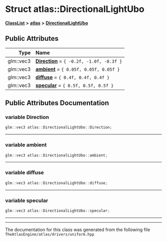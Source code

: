 

# Struct atlas::DirectionalLightUbo



[**ClassList**](annotated.md) **>** [**atlas**](namespaceatlas.md) **>** [**DirectionalLightUbo**](structatlas_1_1DirectionalLightUbo.md)


























## Public Attributes

| Type | Name |
| ---: | :--- |
|  glm::vec3 | [**Direction**](#variable-direction)   = `{ -0.2f, -1.0f, -0.3f }`<br> |
|  glm::vec3 | [**ambient**](#variable-ambient)   = `{ 0.05f, 0.05f, 0.05f }`<br> |
|  glm::vec3 | [**diffuse**](#variable-diffuse)   = `{ 0.4f, 0.4f, 0.4f }`<br> |
|  glm::vec3 | [**specular**](#variable-specular)   = `{ 0.5f, 0.5f, 0.5f }`<br> |












































## Public Attributes Documentation




### variable Direction 

```C++
glm::vec3 atlas::DirectionalLightUbo::Direction;
```




<hr>



### variable ambient 

```C++
glm::vec3 atlas::DirectionalLightUbo::ambient;
```




<hr>



### variable diffuse 

```C++
glm::vec3 atlas::DirectionalLightUbo::diffuse;
```




<hr>



### variable specular 

```C++
glm::vec3 atlas::DirectionalLightUbo::specular;
```




<hr>

------------------------------
The documentation for this class was generated from the following file `TheAtlasEngine/atlas/drivers/uniform.hpp`

